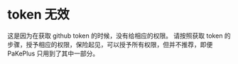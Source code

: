 # token 无效

这是因为在获取 github token 的时候，没有给相应的权限。
请按照获取 token 的步骤，授予相应的权限，保险起见，可以授予所有权限，但并不推荐，即便 PaKePlus 只用到了其中一部分。
